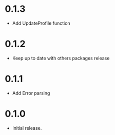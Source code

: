 # 0.1.3

- Add UpdateProfile function

# 0.1.2

- Keep up to date with others packages release

# 0.1.1

- Add Error parsing

# 0.1.0

- Initial release.
